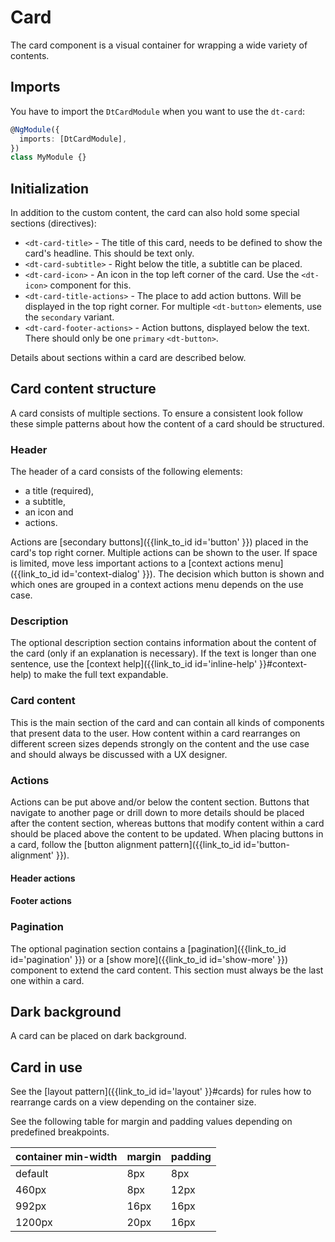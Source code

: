 # Card

<!-- styling to change background color of component demos -->
<style>
.component-demo__demo {
  background-color: #f8f8f8;
}
</style>

The card component is a visual container for wrapping a wide variety of
contents.

<docs-source-example example="CardDefaultExample"></docs-source-example>

## Imports

You have to import the `DtCardModule` when you want to use the `dt-card`:

```typescript
@NgModule({
  imports: [DtCardModule],
})
class MyModule {}
```

## Initialization

In addition to the custom content, the card can also hold some special sections
(directives):

- `<dt-card-title>` - The title of this card, needs to be defined to show the
  card's headline. This should be text only.
- `<dt-card-subtitle>` - Right below the title, a subtitle can be placed.
- `<dt-card-icon>` - An icon in the top left corner of the card. Use the
  `<dt-icon>` component for this.
- `<dt-card-title-actions>` - The place to add action buttons. Will be displayed
  in the top right corner. For multiple `<dt-button>` elements, use the
  `secondary` variant.
- `<dt-card-footer-actions>` - Action buttons, displayed below the text. There
  should only be one `primary` `<dt-button>`.

Details about sections within a card are described below.

## Card content structure

A card consists of multiple sections. To ensure a consistent look follow these
simple patterns about how the content of a card should be structured.

### Header

The header of a card consists of the following elements:

- a title (required),
- a subtitle,
- an icon and
- actions.

Actions are [secondary buttons]({{link_to_id id='button' }}) placed in the
card's top right corner. Multiple actions can be shown to the user. If space is
limited, move less important actions to a [context actions
menu]({{link_to_id id='context-dialog' }}). The decision which button is shown
and which ones are grouped in a context actions menu depends on the use case.

<docs-source-example example="CardSubtitleExample"></docs-source-example>

<docs-source-example example="CardIconExample"></docs-source-example>

### Description

The optional description section contains information about the content of the
card (only if an explanation is necessary). If the text is longer than one
sentence, use the [context help]({{link_to_id id='inline-help' }}#context-help)
to make the full text expandable.

### Card content

This is the main section of the card and can contain all kinds of components
that present data to the user. How content within a card rearranges on different
screen sizes depends strongly on the content and the use case and should always
be discussed with a UX designer.

### Actions

Actions can be put above and/or below the content section. Buttons that navigate
to another page or drill down to more details should be placed after the content
section, whereas buttons that modify content within a card should be placed
above the content to be updated. When placing buttons in a card, follow the
[button alignment pattern]({{link_to_id id='button-alignment' }}).

#### Header actions

<docs-source-example example="CardActionButtonsExample"></docs-source-example>

#### Footer actions

<docs-source-example example="CardFooterActionsExample"></docs-source-example>

### Pagination

The optional pagination section contains a
[pagination]({{link_to_id id='pagination' }}) or a [show
more]({{link_to_id id='show-more' }}) component to extend the card content. This
section must always be the last one within a card.

## Dark background

A card can be placed on dark background.

<docs-source-example example="CardDarkExample" themedark="true"></docs-source-example>

## Card in use

See the [layout pattern]({{link_to_id id='layout' }}#cards) for rules how to
rearrange cards on a view depending on the container size.

See the following table for margin and padding values depending on predefined
breakpoints.

| container min-width | margin | padding |
| :------------------ | :----- | :------ |
| default             | 8px    | 8px     |
| 460px               | 8px    | 12px    |
| 992px               | 16px   | 16px    |
| 1200px              | 20px   | 16px    |
